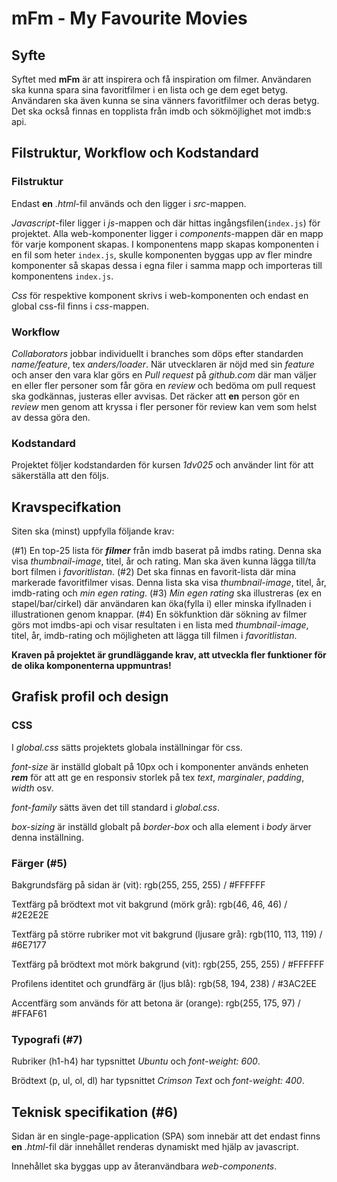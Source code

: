 # mFm - My Favourite Movies

## Syfte

Syftet med __mFm__ är att inspirera och få inspiration om filmer. Användaren ska kunna spara sina favoritfilmer i en lista och ge dem eget betyg. Användaren ska även kunna se sina vänners favoritfilmer och deras betyg. Det ska också finnas en topplista från imdb och sökmöjlighet mot imdb:s api.

## Filstruktur, Workflow och Kodstandard

### Filstruktur

Endast __en__ _.html_-fil används och den ligger i _src_-mappen. 

_Javascript_-filer ligger i _js_-mappen och där hittas ingångsfilen(`index.js`) för projektet. Alla web-komponenter ligger i _components_-mappen där en mapp för varje komponent skapas. I komponentens mapp skapas komponenten i en fil som heter `index.js`, skulle komponenten byggas upp av fler mindre komponenter så skapas dessa i egna filer i samma mapp och importeras till komponentens `index.js`.

_Css_ för respektive komponent skrivs i web-komponenten och endast en global css-fil finns i _css_-mappen.

### Workflow

_Collaborators_ jobbar individuellt i branches som döps efter standarden _name/feature_, tex _anders/loader_.
När utvecklaren är nöjd med sin _feature_ och anser den vara klar görs en _Pull request_ på _github.com_ där man väljer en eller fler personer som får göra en _review_ och bedöma om pull request ska godkännas, justeras eller avvisas. Det räcker att __en__ person gör en _review_ men genom att kryssa i fler personer för review kan vem som helst av dessa göra den.

### Kodstandard

Projektet följer kodstandarden för kursen _1dv025_ och använder lint för att säkerställa att den följs.


## Kravspecifkation

Siten ska (minst) uppfylla följande krav:

(#1) En top-25 lista för ___filmer___ från imdb baserat på imdbs rating. Denna ska visa _thumbnail-image_, titel, år och rating. Man ska även kunna lägga till/ta bort filmen i _favoritlistan_.
(#2) Det ska finnas en favorit-lista där mina markerade favoritfilmer visas. Denna lista ska visa _thumbnail-image_, titel, år, imdb-rating och _min egen rating_.
(#3) _Min egen rating_ ska illustreras (ex en stapel/bar/cirkel) där användaren kan öka(fylla i) eller minska ifyllnaden i illustrationen genom knappar.
(#4) En sökfunktion där sökning av filmer görs mot imdbs-api och visar resultaten i en lista med _thumbnail-image_, titel, år, imdb-rating och möjligheten att lägga till filmen i _favoritlistan_.

__Kraven på projektet är grundläggande krav, att utveckla fler funktioner för de olika komponenterna uppmuntras!__


## Grafisk profil och design

### CSS

I _global.css_ sätts projektets globala inställningar för css.

_font-size_ är inställd globalt på 10px och i komponenter används enheten ___rem___ för att att ge en responsiv storlek på tex _text_, _marginaler_, _padding_, _width_ osv.

_font-family_ sätts även det till standard i _global.css_.

_box-sizing_ är inställd globalt på _border-box_ och alla element i _body_ ärver denna inställning.

### Färger (#5)

Bakgrundsfärg på sidan är (vit): rgb(255, 255, 255) / #FFFFFF

Textfärg på brödtext mot vit bakgrund (mörk grå): rgb(46, 46, 46) / #2E2E2E

Textfärg på större rubriker mot vit bakgrund (ljusare grå): rgb(110, 113, 119) / #6E7177

Textfärg på brödtext mot mörk bakgrund (vit): rgb(255, 255, 255) / #FFFFFF

Profilens identitet och grundfärg är (ljus blå): rgb(58, 194, 238) / #3AC2EE

Accentfärg som används för att betona är (orange): rgb(255, 175, 97) / #FFAF61

### Typografi (#7)

Rubriker (h1-h4) har typsnittet _Ubuntu_ och _font-weight: 600_.

Brödtext (p, ul, ol, dl) har typsnittet _Crimson Text_ och _font-weight: 400_.


## Teknisk specifikation (#6)

Sidan är en single-page-application (SPA) som innebär att det endast finns __en__ _.html_-fil där innehållet renderas dynamiskt med hjälp av javascript.

Innehållet ska byggas upp av återanvändbara _web-components_.
